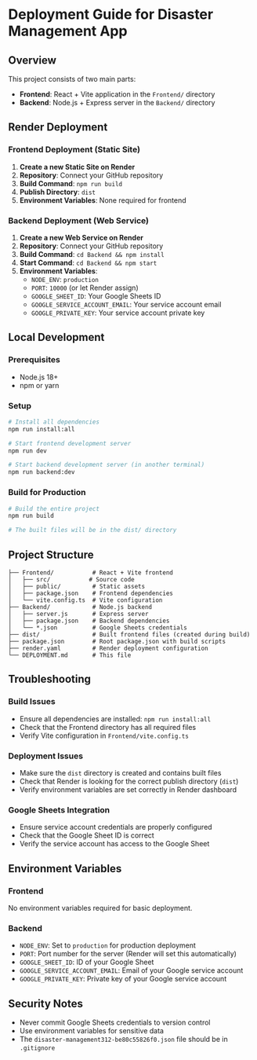 # Deployment Guide for Disaster Management App

## Overview
This project consists of two main parts:
- **Frontend**: React + Vite application in the `Frontend/` directory
- **Backend**: Node.js + Express server in the `Backend/` directory

## Render Deployment

### Frontend Deployment (Static Site)

1. **Create a new Static Site on Render**
2. **Repository**: Connect your GitHub repository
3. **Build Command**: `npm run build`
4. **Publish Directory**: `dist`
5. **Environment Variables**: None required for frontend

### Backend Deployment (Web Service)

1. **Create a new Web Service on Render**
2. **Repository**: Connect your GitHub repository
3. **Build Command**: `cd Backend && npm install`
4. **Start Command**: `cd Backend && npm start`
5. **Environment Variables**:
   - `NODE_ENV`: `production`
   - `PORT`: `10000` (or let Render assign)
   - `GOOGLE_SHEET_ID`: Your Google Sheets ID
   - `GOOGLE_SERVICE_ACCOUNT_EMAIL`: Your service account email
   - `GOOGLE_PRIVATE_KEY`: Your service account private key

## Local Development

### Prerequisites
- Node.js 18+ 
- npm or yarn

### Setup
```bash
# Install all dependencies
npm run install:all

# Start frontend development server
npm run dev

# Start backend development server (in another terminal)
npm run backend:dev
```

### Build for Production
```bash
# Build the entire project
npm run build

# The built files will be in the dist/ directory
```

## Project Structure

```
├── Frontend/           # React + Vite frontend
│   ├── src/           # Source code
│   ├── public/         # Static assets
│   ├── package.json    # Frontend dependencies
│   └── vite.config.ts  # Vite configuration
├── Backend/            # Node.js backend
│   ├── server.js       # Express server
│   ├── package.json    # Backend dependencies
│   └── *.json          # Google Sheets credentials
├── dist/               # Built frontend files (created during build)
├── package.json        # Root package.json with build scripts
├── render.yaml         # Render deployment configuration
└── DEPLOYMENT.md       # This file
```

## Troubleshooting

### Build Issues
- Ensure all dependencies are installed: `npm run install:all`
- Check that the Frontend directory has all required files
- Verify Vite configuration in `Frontend/vite.config.ts`

### Deployment Issues
- Make sure the `dist` directory is created and contains built files
- Check that Render is looking for the correct publish directory (`dist`)
- Verify environment variables are set correctly in Render dashboard

### Google Sheets Integration
- Ensure service account credentials are properly configured
- Check that the Google Sheet ID is correct
- Verify the service account has access to the Google Sheet

## Environment Variables

### Frontend
No environment variables required for basic deployment.

### Backend
- `NODE_ENV`: Set to `production` for production deployment
- `PORT`: Port number for the server (Render will set this automatically)
- `GOOGLE_SHEET_ID`: ID of your Google Sheet
- `GOOGLE_SERVICE_ACCOUNT_EMAIL`: Email of your Google service account
- `GOOGLE_PRIVATE_KEY`: Private key of your Google service account

## Security Notes
- Never commit Google Sheets credentials to version control
- Use environment variables for sensitive data
- The `disaster-management312-be80c55826f0.json` file should be in `.gitignore`
